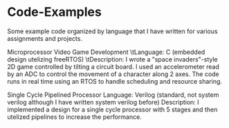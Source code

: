 # Code-Examples

Some example code organized by language that I have written for various assignments and projects.

Microprocessor Video Game Development
\tLanguage: C (embedded design utelizing freeRTOS)
\tDescription: I wrote a "space invaders"-style 2D game controlled by tilting a circuit board. I used an accelerometer read by an ADC to control the movement of a character along 2 axes. The code runs in real time using an RTOS to handle scheduling and resource sharing.  

Single Cycle Pipelined Processor
  Language: Verilog (standard, not system verilog although I have written system verilog before)
  Description: I implemented a design for a single cycle processor with 5 stages and then utelized pipelines to increase the performance.
